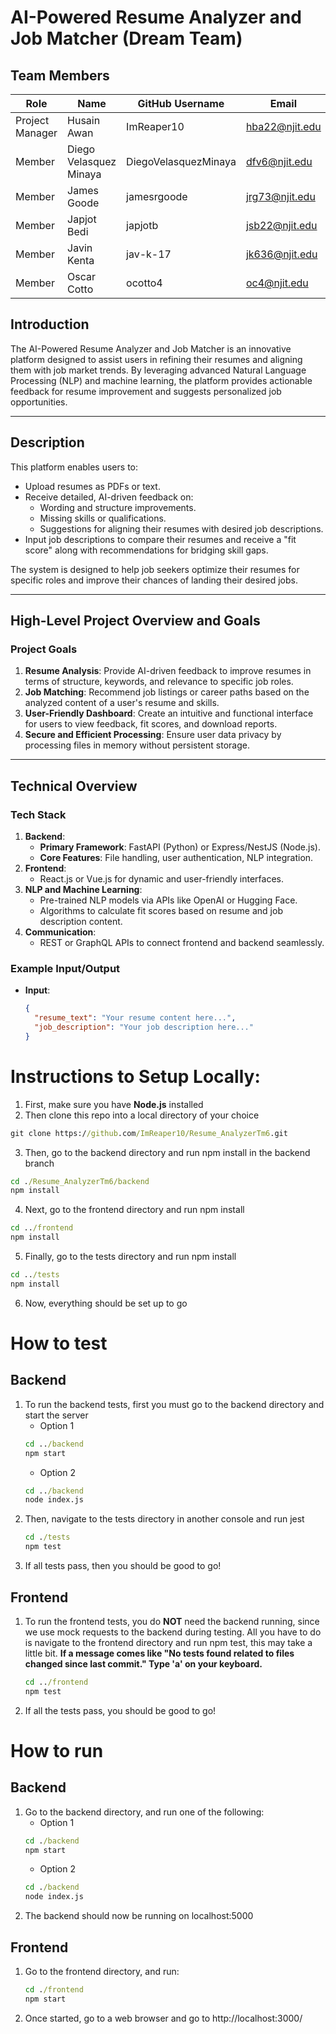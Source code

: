 
# AI-Powered Resume Analyzer and Job Matcher (Dream Team) 

## Team Members

| Role            | Name                    | GitHub Username       | Email               |
|------------------|-------------------------|-----------------------|---------------------|
| Project Manager | Husain Awan             | ImReaper10            | hba22@njit.edu      |
| Member          | Diego Velasquez Minaya  | DiegoVelasquezMinaya  | dfv6@njit.edu       |
| Member          | James Goode             | jamesrgoode           | jrg73@njit.edu      |
| Member          | Japjot Bedi             | japjotb               | jsb22@njit.edu      |
| Member          | Javin Kenta             | jav-k-17              | jk636@njit.edu      |
| Member          | Oscar Cotto             | ocotto4               | oc4@njit.edu        |



## Introduction
The AI-Powered Resume Analyzer and Job Matcher is an innovative platform designed to assist users in refining their resumes and aligning them with job market trends. By leveraging advanced Natural Language Processing (NLP) and machine learning, the platform provides actionable feedback for resume improvement and suggests personalized job opportunities.

---

## Description
This platform enables users to:
- Upload resumes as PDFs or text.
- Receive detailed, AI-driven feedback on:
  - Wording and structure improvements.
  - Missing skills or qualifications.
  - Suggestions for aligning their resumes with desired job descriptions.
- Input job descriptions to compare their resumes and receive a "fit score" along with recommendations for bridging skill gaps.

The system is designed to help job seekers optimize their resumes for specific roles and improve their chances of landing their desired jobs.

---

## High-Level Project Overview and Goals

### Project Goals
1. **Resume Analysis**: Provide AI-driven feedback to improve resumes in terms of structure, keywords, and relevance to specific job roles.
2. **Job Matching**: Recommend job listings or career paths based on the analyzed content of a user's resume and skills.
3. **User-Friendly Dashboard**: Create an intuitive and functional interface for users to view feedback, fit scores, and download reports.
4. **Secure and Efficient Processing**: Ensure user data privacy by processing files in memory without persistent storage.

---


## Technical Overview

### Tech Stack
1. **Backend**:
   - **Primary Framework**: FastAPI (Python) or Express/NestJS (Node.js).
   - **Core Features**: File handling, user authentication, NLP integration.
2. **Frontend**:
   - React.js or Vue.js for dynamic and user-friendly interfaces.
3. **NLP and Machine Learning**:
   - Pre-trained NLP models via APIs like OpenAI or Hugging Face.
   - Algorithms to calculate fit scores based on resume and job description content.
4. **Communication**:
   - REST or GraphQL APIs to connect frontend and backend seamlessly.

### Example Input/Output
- **Input**:
  ```json
  {
    "resume_text": "Your resume content here...",
    "job_description": "Your job description here..."
  }

# Instructions to Setup Locally:

1. First, make sure you have **Node.js** installed
2. Then clone this repo into a local directory of your choice
```cmd
git clone https://github.com/ImReaper10/Resume_AnalyzerTm6.git
```
3. Then, go to the backend directory and run npm install in the backend branch
```cmd
cd ./Resume_AnalyzerTm6/backend
npm install
```
4. Next, go to the frontend directory and run npm install 
```cmd
cd ../frontend
npm install
```
5. Finally, go to the tests directory and run npm install 
```cmd
cd ../tests
npm install
```
6. Now, everything should be set up to go

# How to test

## Backend
1. To run the backend tests, first you must go to the backend directory and start the server
   - Option 1
   ```cmd
   cd ../backend
   npm start
   ```
   - Option 2
   ```cmd
   cd ../backend
   node index.js
   ```
2. Then, navigate to the tests directory in another console and run jest
   ```cmd
   cd ./tests
   npm test
   ```
3. If all tests pass, then you should be good to go!

## Frontend
1. To run the frontend tests, you do **NOT** need the backend running, since we use mock requests to the backend during testing. All you have to do is navigate to the frontend directory and run npm test, this may take a little bit. **If a message comes like "No tests found related to files changed since last commit." Type 'a' on your keyboard.**
   ```cmd
   cd ../frontend
   npm test
   ```
2. If all the tests pass, you should be good to go!

# How to run

## Backend
1. Go to the backend directory, and run one of the following:
   - Option 1
   ```cmd
   cd ./backend
   npm start
   ```
   - Option 2
   ```cmd
   cd ./backend
   node index.js
   ```
2. The backend should now be running on localhost:5000
## Frontend
1. Go to the frontend directory, and run:
   ```cmd
   cd ./frontend
   npm start
   ```
2. Once started, go to a web browser and go to http://localhost:3000/